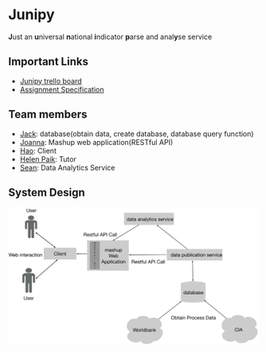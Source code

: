 # Junipy

**J**ust an **u**niversal **n**ational **i**ndicator **p**arse and anal**y**se service


## Important Links

- [Junipy trello board](https://trello.com/b/BLktTIOc/junipy)
- [Assignment Specification](https://webcms3.cse.unsw.edu.au/COMP9321/18s1/resources/16378)

## Team members

- [Jack](https://webcms3.cse.unsw.edu.au/users/z5129432): database(obtain data, create database, database query function)
- [Joanna](https://webcms3.cse.unsw.edu.au/users/z5172461): Mashup web application(RESTful API)
- [Hao](https://webcms3.cse.unsw.edu.au/users/z5102511): Client
- [Helen Paik](https://webcms3.cse.unsw.edu.au/users/z2181240): Tutor
- [Sean](https://webcms3.cse.unsw.edu.au/users/z5090071): Data Analytics Service

## System Design

![](./documentation/system_design.jpg)
